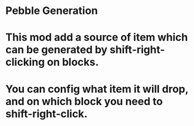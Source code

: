 # Pebble Generation
# This mod add a source of item which can be generated by shift-right-clicking on blocks.
# You can config what item it will drop, and on which block you need to shift-right-click.
